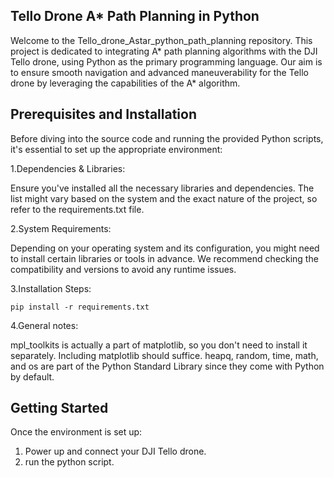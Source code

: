 ## Tello Drone A* Path Planning in Python
Welcome to the Tello_drone_Astar_python_path_planning repository. This project is dedicated to integrating A* path planning algorithms with the DJI Tello drone, using Python as the primary programming language. Our aim is to ensure smooth navigation and advanced maneuverability for the Tello drone by leveraging the capabilities of the A* algorithm.


## Prerequisites and Installation


Before diving into the source code and running the provided Python scripts, it's essential to set up the appropriate environment:


1.Dependencies & Libraries:

Ensure you've installed all the necessary libraries and dependencies. The list might vary based on the system and the exact nature of the project, so refer to the requirements.txt file.


2.System Requirements:

Depending on your operating system and its configuration, you might need to install certain libraries or tools in advance. We recommend checking the compatibility and versions to avoid any runtime issues.

3.Installation Steps: 

```
pip install -r requirements.txt
```
4.General notes:

mpl_toolkits is actually a part of matplotlib, so you don't need to install it separately. Including matplotlib should suffice.
heapq, random, time, math, and os are part of the Python Standard Library since they come with Python by default.

## Getting Started
Once the environment is set up:
1. Power up and connect your DJI Tello drone.
2. run the python script.

